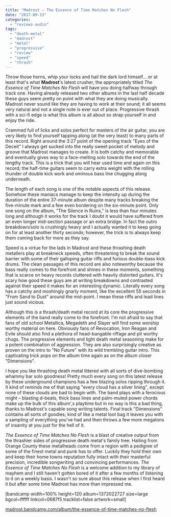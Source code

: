 ```yaml
---
title: "Madrost – The Essence of Time Matches No Flesh"
date: "2017-09-13"
categories: 
  - "reviews-audio"
tags: 
  - "death-metal"
  - "madrost"
  - "metal"
  - "progressive"
  - "review"
  - "speed"
  - "thrash"
---
```


Throw those horns, whip your locks and hail the dark lord himself... or at least that's what **Madrost**'s latest crusher, the appropriately titled _The Essence of Time Matches No Flesh_ will have you doing halfway through track one. Having already released two other albums in the last half decade these guys seem pretty on point with what they are doing musically. Madrost never sound like they are having to work at their sound; it all seems very natural and not a single note is ever out of place. Progressive thrash with a sci-fi edge is what this album is all about so strap yourself in and enjoy the ride.

Crammed full of licks and solos perfect for masters of the air guitar, you are very likely to find yourself tapping along (at the very least) to many parts of this record. Right around the 3:27 point of the opening track "Eyes of the Deceit" I always get sucked into the really sweet pocket of melody and groove that Madrost manages to create. It is both catchy and memorable and eventually gives way to a face-melting solo towards the end of the lengthy track. This is a trick that you will hear used time and again on this record; the half-time guitars seem to carry extra weight with the rolling thunder of double kick work and ominous bass line chugging along underneath.

The length of each song is one of the notable aspects of this release. Somehow these maniacs manage to keep the intensity up during the duration of the entire 37-minute album despite many tracks breaking the five-minute mark and a few even bordering on the six-minute point. Only one song on the album, "The Silence in Ruins," is less than four minutes long and although it works for the track I doubt it would have suffered from an even longer mid-section passage or an extra bridge. In fact the outro breakdown/solo is crushingly heavy and I actually wanted it to keep going on for at least another thirty seconds; however, the trick is to always keep them coming back for more as they say.

Speed is a virtue for the lads in Madrost and these thrashing death metallers play at breakneck speeds, often threatening to break the sound barrier with some of their galloping guitar riffs and furious double-bass kick drums. The clean passages of this record are also noteworthy because the bass really comes to the forefront and shines in these moments, something that is scarce on heavy records cluttered with heavily distorted guitars. It's scary how good these guys are at writing breakdowns and contrasted against their speed it makes for an interesting dynamic. Literally every song has a catchy and moshingly gnarly moment, like the excellent 55 seconds in "From Sand to Dust" around the mid-point. I mean these riffs and lead lines just sound vicious.

Although this is a thrash/death metal record at its core the progressive elements of the band really come to the forefront. I'm not afraid to say that fans of old school Metallica, Megadeth and Slayer will find some worship worthy material on here. Obviously fans of Revocation, Iron Reagan and Evile should also find a plethora of head-bangable riffage and pit worthy chugs. The progressive elements and light death metal seasoning make for a potent combination of aggression. They are also surprisingly creative as proven on the intro to "No Future" with its wild trembling guitar intro. This captivating trick pops on the album time again as on the album closer "Dimensions".

I hope you like thrashing death metal littered with all sorts of dive-bombing whammy bar solo goodness! Pretty much every song on this latest release by these underground champions has a few blazing solos ripping through it. It kind of reminds me of that saying "every cloud has a silver lining", except none of these clouds are bad to begin with. The band plays with a ferocious might – blasting d-beats, thick bass lines and palm-muted power chords make up the bulk of this album',s playtime but in no way is this a bad thing, thanks to Madrost's capable song writing talents. Final track "Dimensions" contains all sorts of goodies; kind of like a metal loot bag it leaves you with a sampling of everything you've had and then throws a few more megatons of insanity at you just for the hell of it.

_The Essence of Time Matches No Flesh_ is a blast of creative output from the thrashier sides of progressive death metal's family tree. Hailing from Orange County these metalheads come from a region with a pedigree of some of the finest metal and punk has to offer. Luckily they hold their own and keep their home towns reputation fully intact with their masterful precision, incredible songwriting and convincing performances. _The Essence of Time Matches No Flesh_ is a welcome addition to my library of mayhem and I still haven't gotten bored of it after a few months of listening to it on a weekly basis. I wasn't so sure about this release when I first heard it but after some time Madrost has more than impressed me.

\[bandcamp width=100% height=120 album=1372022727 size=large bgcol=ffffff linkcol=0687f5 tracklist=false artwork=small\]

[madrost.bandcamp.com/album/the-essence-of-time-matches-no-flesh](https://madrost.bandcamp.com/album/the-essence-of-time-matches-no-flesh)
